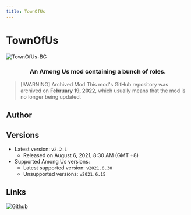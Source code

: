 ```yaml
---
title: TownOfUs
---
```

# TownOfUs <Badge type="warning" text="Archived Mod" />
![TownOfUs-BG](/Image/TownOfUs.png)

<div align="center"> 
<h3>An Among Us mod containing a bunch of roles.</h3>
</div>

> [!WARNING] Archived Mod
> This mod's GitHub repository was archived on **February 19, 2022**, which usually means that the mod is no longer being updated.

<script setup>
import { VPTeamMembers } from 'vitepress/theme'

const members = [
  {
    avatar: '/Image/Slushie.png',
    name: 'Slushie',
    title: 'Developer',
    links: [
      { icon: 'github', link: 'https://github.com/slushiegoose' },
    ]
  },
]
</script>

## Author

<div align="center">
<VPTeamMembers size="small" :members="members" />
</div>

## Versions
- Latest version: `v2.2.1`
  - Released on August 6, 2021, 8:30 AM (GMT +8)
- Supported Among Us versions:
    - Latest supported version: `v2021.6.30`
    - Unsupported versions: `v2021.6.15`

## Links
[![Github](https://badgen.net/badge/Github/Repository/github?icon=github)](https://github.com/slushiegoose/Town-Of-Us)